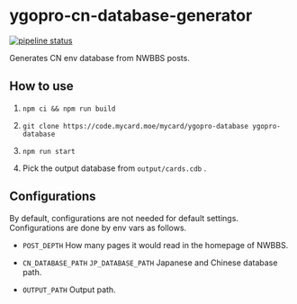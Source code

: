 # ygopro-cn-database-generator

[![pipeline status](https://code.mycard.moe/mycard/ygopro-cn-database-generator/badges/master/pipeline.svg)](https://code.mycard.moe/mycard/ygopro-cn-database-generator/-/commits/master)

Generates CN env database from NWBBS posts.

## How to use

1. `npm ci && npm run build`

2. `git clone https://code.mycard.moe/mycard/ygopro-database ygopro-database`

3. `npm run start`

4.  Pick the output database from `output/cards.cdb` .

## Configurations

By default, configurations are not needed for default settings. Configurations are done by env vars as follows.

* `POST_DEPTH` How many pages it would read in the homepage of NWBBS.

* `CN_DATABASE_PATH` `JP_DATABASE_PATH` Japanese and Chinese database path.

* `OUTPUT_PATH` Output path.

